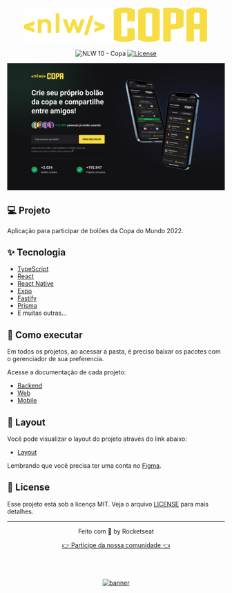 <p align="center">
  <img alt="NLW Copa" src="logo.svg" />
</p>

<p align="center">
  <img src="https://img.shields.io/static/v1?label=NLW&message=10&color=F7DD43&labelColor=202024" alt="NLW 10 - Copa" />
  <a href="LICENSE"><img  src="https://img.shields.io/static/v1?label=License&message=MIT&color=F7DD43&labelColor=202024" alt="License"></a>
</p>

<img src="web.png">

## 💻 Projeto

Aplicação para participar de bolões da Copa do Mundo 2022.

## ✨ Tecnologia

- [TypeScript](https://www.typescriptlang.org/)
- [React](https://reactjs.org/)
- [React Native](https://reactnative.dev/)
- [Expo](https://expo.dev/)
- [Fastify](https://www.fastify.io/)
- [Prisma](https://www.prisma.io/)
- E muitas outras…

## 🚀 Como executar

Em todos os projetos, ao acessar a pasta, é preciso baixar os pacotes com o gerenciador de sua preferencia.

Acesse a documentação de cada projeto:

- [Backend](./server/README.md)
- [Web](./web/README.md)
- [Mobile](./mobile/README.md)

## 🔖 Layout

Você pode visualizar o layout do projeto através do link abaixo:

- [Layout](https://www.figma.com/community/file/1169028343875283461)

Lembrando que você precisa ter uma conta no [Figma](http://figma.com/).

## 📝 License

Esse projeto está sob a licença MIT. Veja o arquivo [LICENSE](LICENSE) para mais detalhes.

---

<p align="center">
  Feito com 💜 by Rocketseat
</p>

<p align="center">
  <a href="https://discord.gg/rocketseat">👉 Participe da nossa comunidade 👈</a>
</p>

<!--START_SECTION:footer-->

<br />
<br />

<p align="center">
  <a href="https://discord.gg/rocketseat" target="_blank">
    <img align="center" src="https://storage.googleapis.com/golden-wind/comunidade/rodape.svg" alt="banner"/>
  </a>
</p>

<!--END_SECTION:footer-->
